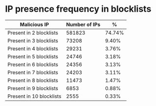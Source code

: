 # IP presence frequency in blocklists
| Malicious IP | Number of IPs | % |
|----|----|----|
| Present in 2 blocklists | 581823 | 74.74% |
| Present in 3 blocklists | 73208 | 9.40% |
| Present in 4 blocklists | 29231 | 3.76% |
| Present in 5 blocklists | 24746 | 3.18% |
| Present in 6 blocklists | 24356 | 3.13% |
| Present in 7 blocklists | 24203 | 3.11% |
| Present in 8 blocklists | 11473 | 1.47% |
| Present in 9 blocklists | 6853 | 0.88% |
| Present in 10 blocklists | 2555 | 0.33% |
